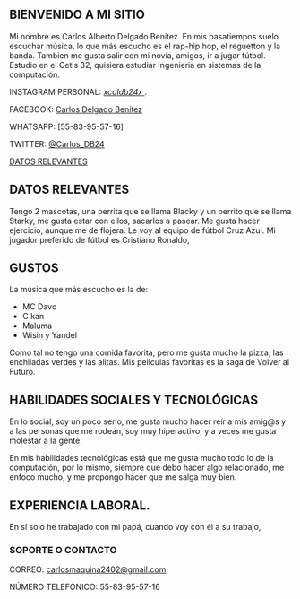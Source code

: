 ## BIENVENIDO A MI SITIO 
Mi nombre es Carlos Alberto Delgado Benítez. En mis pasatiempos suelo escuchar música, lo que más escucho es el rap-hip hop, el reguetton y la banda. Tambien me gusta salir con mi novia, amigos, ir a jugar fútbol. Estudio en el Cetis 32, quisiera estudiar Ingenieria en sistemas de la computación.

INSTAGRAM PERSONAL:   [ _xcaldb24x_ ](https://www.instagram.com/_xcaldb24x_/). 

FACEBOOK:  [Carlos Delgado Benítez](https://www.facebook.com/carlos.delgadobenitez.9)

WHATSAPP:  [55-83-95-57-16]

TWITTER:   [@Carlos_DB24](https://twitter.com/Carlos_DB24)



[DATOS RELEVANTES](./datos.md)
## DATOS RELEVANTES

Tengo 2 mascotas, una perrita que se llama Blacky y un perrito que se llama Starky, me gusta estar con ellos, sacarlos a pasear.
Me gusta hacer ejercicio, aunque me de flojera.
Le voy al equipo de fútbol Cruz Azul.
Mi jugador preferido de fútbol es Cristiano Ronaldo,



## GUSTOS
La música que más escucho es la de:

- MC Davo
- C kan
- Maluma 
- Wisin y Yandel

Como tal no tengo una comida favorita, pero me gusta mucho la pizza, las enchiladas verdes y las alitas.
Mis peliculas favoritas es la saga de Volver al Futuro.


## HABILIDADES SOCIALES Y TECNOLÓGICAS

En lo social, soy un poco serio, me gusta mucho hacer reír a mis amig@s y a las personas que me rodean, soy muy hiperactivo, y a veces me gusta molestar a la gente.

En mis habilidades tecnológicas está que me gusta mucho todo lo de la computación, por lo mismo, siempre que debo hacer algo relacionado, me enfoco mucho, y me propongo hacer que me salga muy bien.



## EXPERIENCIA LABORAL.

En sí solo he trabajado con mi papá, cuando voy con él a su trabajo,



### SOPORTE O CONTACTO

CORREO: carlosmaquina2402@gmail.com

NÚMERO TELEFÓNICO: 55-83-95-57-16





